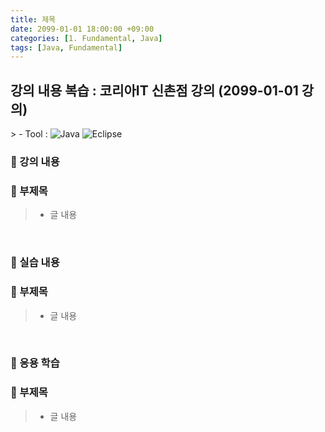 ```yaml
---
title: 제목
date: 2099-01-01 18:00:00 +09:00
categories: [1. Fundamental, Java]
tags: [Java, Fundamental]
---
```


<!-- 2099-01-01 글 작성 시작; 2099-01-01 페이지 호출 완료 -->
<h2>강의 내용 복습 : 코리아IT 신촌점 강의 (2099-01-01 강의)</h2>
> - Tool :  
<img alt="Java" src="https://img.shields.io/badge/-Java-007396?style=flat-square&logo=java&logoColor=white" />
<img alt="Eclipse" src="https://img.shields.io/badge/-Eclipse-2C2255?style=flat-square&logo=eclipse&logoColor=white" />

<br>

### 🔔 강의 내용
### 📌 부제목
> - 글 내용

<br>

### 🔔 실습 내용
### 📌 부제목
> - 글 내용

<br>

### 🔔 응용 학습
### 📌 부제목
> - 글 내용

<br>
<br>
<br>
